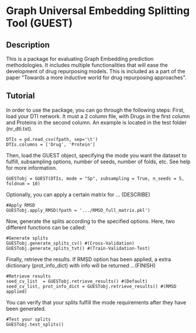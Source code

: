 # Graph Universal Embedding Splitting Tool (GUEST)

## Description
This is a package for evaluating Graph Embedding prediction methodologies. It includes multiple functionalities that will ease the development of drug repurposing models. This is included as a part of the paper "Towards a more inductive world for drug repurposing approaches".

## Tutorial
In order to use the package, you can go through the following steps:
First, load your DTI network. It must a 2 column file, with
Drugs in the first column and Proteins in the second column. An example is located in the test folder (nr_dti.txt).

    DTIs = pd.read_csv(fpath, sep='\t') 
    DTIs.columns = ['Drug', 'Protein']

Then, load the GUEST object, specifying the mode
you want the dataset to fulfill, subsampling options, number of seeds, number of folds, etc. See help for more information.

    GUESTobj = GUEST(DTIs, mode = "Sp", subsampling = True, n_seeds = 5, foldnum = 10)

Optionally, you can apply a certain matrix for ... (DESCRIBE)

    #Apply RMSD
    GUESTobj.apply_RMSD(fpath = '.../RMSD_full_matrix.pkl')

Now, generate the splits according to the specified options. Here, two different functions can be called:

    #Generate splits 
    GUESTobj.generate_splits_cv() #(Cross-Validation)
    GUESTobj.generate_splits_tvt() #(Train-Validation-Test)

Finally, retrieve the results. If RMSD option has been applied, 
a extra dictionary (prot_info_dict) with info will be returned ...(FINISH)

    #Retrieve results
    seed_cv_list  = GUESTobj.retrieve_results() #(Default)
    seed_cv_list, prot_info_dict = GUESTobj.retrieve_results() #(RMSD applied)

You can verify that your splits fulfill the mode requirements after they have been generated.

    #Test your splits
    GUESTobj.test_splits()
    
